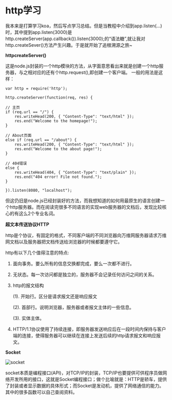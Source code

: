 









# http学习

我本来是打算学习koa，然后写点学习总结。但是当教程中介绍到app.listen(...)时，其中提到app.listen(3000)是http.createServer(app.callback()).listen(3000);的“语法糖”,就让我对http.createSever()方法产生兴趣。于是就开始了追根溯源之旅~

**httpcreateServer()**

这是node.js封装的一个http模块的方法，从字面意思看出来就是创建一个http服务器，与之相对应的还有个http.request(),即创建一个客户端。
一般的用法是这样：

    var http = require('http');

    http.createServer(function(req, res) {

    // 主页
    if (req.url == "/") {
        res.writeHead(200, { "Content-Type": "text/html" });
        res.end("Welcome to the homepage!");
    }

    // About页面
    else if (req.url == "/about") {
        res.writeHead(200, { "Content-Type": "text/html" });
        res.end("Welcome to the about page!");
    }

    // 404错误
    else {
        res.writeHead(404, { "Content-Type": "text/plain" });
        res.end("404 error! File not found.");
    }

    }).listen(8080, "localhost");


但这仍旧是node.js已经封装好的方法，而我想知道的如何用最原生的语言创建一个http服务器。而在阅读完很多不同语言的实现web服务器的文档后，发现比较核心的有这么2个专业名词。

**超文本传送协议HTTP**

http是个协议，有固定的格式，不同客户端的不同浏览器向万维网服务器请求万维网文档以及服务器把文档传送给浏览器的时候都要遵守它。

http有以下几个值得注意的特点:

1. 面向事务。要么所有的信息交换都完成，要么一次都不进行。
2. 无状态。每一次访问都是独立的，服务器不会记录任何访问之间的关系。
3. http的报文结构

    (1). 开始行。区分是请求报文还是响应报文

    (2). 首部行。说明浏览器，服务器或者报文主体的一些信息。

    (3). 实体主体。

4. HTTP/1.1协议使用了持续连接，即服务器发送响应后在一段时间内保持与客户端的连接，使得服务器可以继续在连接上发送后续的http请求报文和响应报文。

**Socket**

![socket](https://gss2.bdstatic.com/9fo3dSag_xI4khGkpoWK1HF6hhy/baike/c0%3Dbaike80%2C5%2C5%2C80%2C26/sign=17baf4c7d739b60059c307e588395e4f/d000baa1cd11728b45647b06cafcc3cec3fd2c4c.jpg)

socket本质是编程接口(API)，对TCP/IP的封装，TCP/IP也要提供可供程序员做网络开发所用的接口，这就是Socket编程接口；做个比喻就是：HTTP是轿车，提供了封装或者显示数据的具体形式；而Socket是发动机，提供了网络通信的能力。
其中的很多函数可以自己查阅资料。